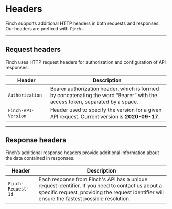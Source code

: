 # Headers

Finch supports additional HTTP headers in both requests and responses. Our headers are prefixed with `Finch-`.

***

## Request headers

Finch uses HTTP request headers for authorization and configuration of API responses.

Header | Description
-------|-------------
`Authorization` | Bearer authorization header, which is formed by concatenating the word “Bearer” with the access token, separated by a space.
`Finch-API-Version` | Header used to specify the version for a given API request. Current version is **2020-09-17**.

***

## Response headers

Finch’s additional response headers provide additional information about the data contained in responses.

Header | Description
-------|--------------
`Finch-Request-Id` |	Each response from Finch's API has a unique request identifier. If you need to contact us about a specific request, providing the request identifier will ensure the fastest possible resolution.


